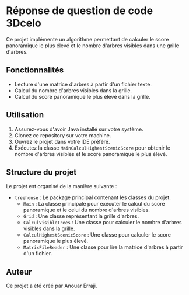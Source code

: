# Réponse de question de code 3Dcelo

Ce projet implémente un algorithme permettant de calculer le score panoramique le plus élevé et le nombre d'arbres visibles dans une grille d'arbres.

## Fonctionnalités

- Lecture d'une matrice d'arbres à partir d'un fichier texte.
- Calcul du nombre d'arbres visibles dans la grille.
- Calcul du score panoramique le plus élevé dans la grille.

## Utilisation

1. Assurez-vous d'avoir Java installé sur votre système.
2. Clonez ce repository sur votre machine.
3. Ouvrez le projet dans votre IDE préféré.
4. Exécutez la classe `MainCalculHighestScenicScore` pour obtenir le nombre d'arbres visibles et le score panoramique le plus élevé.

## Structure du projet

Le projet est organisé de la manière suivante :

- `treehouse` : Le package principal contenant les classes du projet.
    - `Main` : La classe principale pour exécuter le calcul du score panoramique et le celui du nombre d'arbres visibles.
    - `Grid` : Une classe représentant la grille d'arbres.
    - `CalculVisibleTrees` : Une classe pour calculer le nombre d'arbres visibles dans la grille.
    - `CalculHighestScenicScore` : Une classe pour calculer le score panoramique le plus élevé.
    - `MatrixFileReader` : Une classe pour lire la matrice d'arbres à partir d'un fichier.

## Auteur

Ce projet a été créé par Anouar Erraji.



